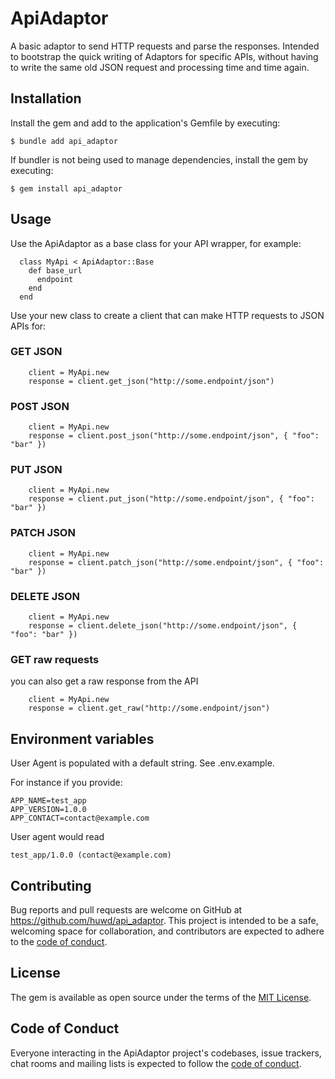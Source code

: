 # ApiAdaptor

A basic adaptor to send HTTP requests and parse the responses.
Intended to bootstrap the quick writing of Adaptors for specific APIs, without having to write the same old JSON request and processing time and time again.

## Installation

Install the gem and add to the application's Gemfile by executing:

    $ bundle add api_adaptor

If bundler is not being used to manage dependencies, install the gem by executing:

    $ gem install api_adaptor

## Usage

Use the ApiAdaptor as a base class for your API wrapper, for example:

```
  class MyApi < ApiAdaptor::Base
    def base_url
      endpoint
    end
  end
```

Use your new class to create a client that can make HTTP requests to JSON APIs for:

### GET JSON

```
    client = MyApi.new
    response = client.get_json("http://some.endpoint/json")
```

### POST JSON

```
    client = MyApi.new
    response = client.post_json("http://some.endpoint/json", { "foo": "bar" })
```

### PUT JSON

```
    client = MyApi.new
    response = client.put_json("http://some.endpoint/json", { "foo": "bar" })
```

### PATCH JSON

```
    client = MyApi.new
    response = client.patch_json("http://some.endpoint/json", { "foo": "bar" })
```

### DELETE JSON

```
    client = MyApi.new
    response = client.delete_json("http://some.endpoint/json", { "foo": "bar" })
```

### GET raw requests

you can also get a raw response from the API

```
    client = MyApi.new
    response = client.get_raw("http://some.endpoint/json")
```

## Environment variables

User Agent is populated with a default string.
See .env.example.

For instance if you provide:
```
APP_NAME=test_app
APP_VERSION=1.0.0
APP_CONTACT=contact@example.com
```

User agent would read
```
test_app/1.0.0 (contact@example.com)
```

## Contributing

Bug reports and pull requests are welcome on GitHub at https://github.com/huwd/api_adaptor. This project is intended to be a safe, welcoming space for collaboration, and contributors are expected to adhere to the [code of conduct](https://github.com/huwd/api_adaptor/blob/main/CODE_OF_CONDUCT.md).

## License

The gem is available as open source under the terms of the [MIT License](https://opensource.org/licenses/MIT).

## Code of Conduct

Everyone interacting in the ApiAdaptor project's codebases, issue trackers, chat rooms and mailing lists is expected to follow the [code of conduct](https://github.com/huwd/api_adaptor/blob/main/CODE_OF_CONDUCT.md).
